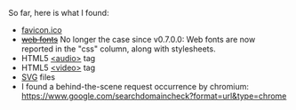 So far, here is what I found:

- [favicon.ico](http://en.wikipedia.org/wiki/Favicon)
- ~~[web fonts](http://en.wikipedia.org/wiki/Web_fonts)~~ No longer the case since v0.7.0.0: Web fonts are now reported in the "css" column, along with stylesheets.
- HTML5 [&lt;audio&gt;](http://en.wikipedia.org/wiki/HTML5_Audio) tag
- HTML5 [&lt;video&gt;](http://en.wikipedia.org/wiki/HTML5_video) tag
- [SVG](https://en.wikipedia.org/wiki/Scalable_Vector_Graphics) files
- I found a behind-the-scene request occurrence by chromium: <https://www.google.com/searchdomaincheck?format=url&type=chrome>
